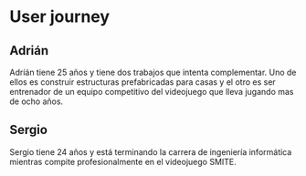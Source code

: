 # User journey

## Adrián

Adríán tiene 25 años y tiene dos trabajos que intenta complementar. Uno de ellos es construir estructuras prefabricadas para casas y el otro es ser entrenador de un equipo competitivo del videojuego que lleva jugando mas de ocho años.



## Sergio

Sergio tiene 24 años y está terminando la carrera de ingeniería informática mientras compite profesionalmente en el videojuego SMITE.